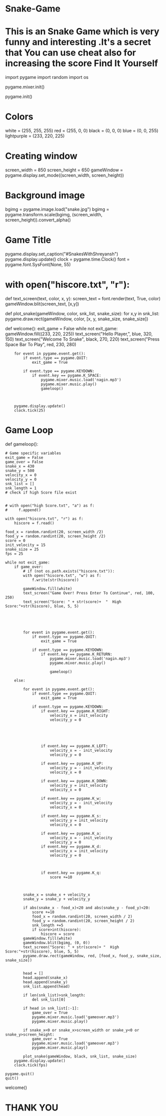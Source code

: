 # Snake-Game
# This is an Snake Game which is very funny and interesting .It's a secret that You can use cheat also for increasing the score Find It Yourself 
import pygame
import random
import os


pygame.mixer.init()

pygame.init()



# Colors
white = (255, 255, 255)
red = (255, 0, 0)
black = (0, 0, 0)
blue = (0, 0, 255)
lightpurple = (233, 220, 225)

# Creating window
screen_width = 850
screen_height = 650
gameWindow = pygame.display.set_mode((screen_width, screen_height))


# Background image
bgimg = pygame.image.load("snake.jpg")
bgimg = pygame.transform.scale(bgimg, (screen_width, screen_height)).convert_alpha()
# Game Title
pygame.display.set_caption("#SnakesWithShreyansh")
pygame.display.update()
clock = pygame.time.Clock()
font = pygame.font.SysFont(None, 55)

# with open("hiscore.txt", "r"):


def text_screen(text, color, x, y):
    screen_text = font.render(text, True, color)
    gameWindow.blit(screen_text, [x,y])


def plot_snake(gameWindow, color, snk_list, snake_size):
    for x,y in snk_list:
        pygame.draw.rect(gameWindow, color, [x, y, snake_size, snake_size])

def welcome():
    exit_game = False
    while not exit_game:
        gameWindow.fill((233, 220, 225))
        text_screen("Hello Player,", blue, 320, 150)
        text_screen("Welcome To Snake", black, 270, 220)
        text_screen("Press Space Bar To Play", red, 230, 280)




        for event in pygame.event.get():
            if event.type == pygame.QUIT:
                exit_game = True

            if event.type == pygame.KEYDOWN:
                if event.key == pygame.K_SPACE:
                    pygame.mixer.music.load('nagin.mp3')
                    pygame.mixer.music.play()
                    gameloop()



        pygame.display.update()
        clock.tick(25)


# Game Loop
def gameloop():


    # Game specific variables
    exit_game = False
    game_over = False
    snake_x = 430
    snake_y = 500
    velocity_x = 0
    velocity_y = 0
    snk_list = []
    snk_length = 1
    # check if high Score file exist


    # with open("high Score.txt", "a") as f:
    #     f.append()
            
    with open("hiscore.txt", "r") as f:
        hiscore = f.read()

    food_x = random.randint(20, screen_width /2)
    food_y = random.randint(20, screen_height /2)
    score = 0
    init_velocity = 15
    snake_size = 25
    fps = 25

    while not exit_game:
        if game_over:
            # if (not os.path.exists("hiscore.txt")):
            with open("hiscore.txt", "w") as f:
                f.write(str(hiscore))

            gameWindow.fill(white)
            text_screen("Game Over! Press Enter To Continue", red, 100, 250)
            text_screen("Score: " + str(score)+  "  High Score:"+str(hiscore), blue, 5, 5)
           
    



            for event in pygame.event.get():
                if event.type == pygame.QUIT:
                    exit_game = True

                if event.type == pygame.KEYDOWN:
                    if event.key == pygame.K_RETURN:
                        pygame.mixer.music.load('nagin.mp3')
                        pygame.mixer.music.play()

                        gameloop()

        else:

            for event in pygame.event.get():
                if event.type == pygame.QUIT:
                    exit_game = True

                if event.type == pygame.KEYDOWN:
                    if event.key == pygame.K_RIGHT:
                        velocity_x = init_velocity
                        velocity_y = 0





                    if event.key == pygame.K_LEFT:
                        velocity_x = - init_velocity
                        velocity_y = 0

                    if event.key == pygame.K_UP:
                        velocity_y = - init_velocity
                        velocity_x = 0

                    if event.key == pygame.K_DOWN:
                        velocity_y = init_velocity
                        velocity_x = 0

                    if event.key == pygame.K_w:
                        velocity_y = - init_velocity
                        velocity_x = 0

                    if event.key == pygame.K_s:
                        velocity_y = init_velocity
                        velocity_x = 0

                    if event.key == pygame.K_a:
                        velocity_x = - init_velocity
                        velocity_y = 0
                    if event.key == pygame.K_d:
                        velocity_x = init_velocity
                        velocity_y = 0



                    if event.key == pygame.K_q:
                        score +=10



            snake_x = snake_x + velocity_x
            snake_y = snake_y + velocity_y

            if abs(snake_x - food_x)<20 and abs(snake_y - food_y)<20:
                score +=10
                food_x = random.randint(20, screen_width / 2)
                food_y = random.randint(20, screen_height / 2)
                snk_length +=5
                if score>int(hiscore):
                    hiscore = score
            gameWindow.fill(white)
            gameWindow.blit(bgimg, (0, 0))
            text_screen("Score: " + str(score)+ "  High Score:"+str(hiscore), blue, 5, 5)
            pygame.draw.rect(gameWindow, red, [food_x, food_y, snake_size, snake_size])


            head = []
            head.append(snake_x)
            head.append(snake_y)
            snk_list.append(head)

            if len(snk_list)>snk_length:
                del snk_list[0]

            if head in snk_list[:-1]:
                game_over = True
                pygame.mixer.music.load('gameover.mp3')
                pygame.mixer.music.play()

            if snake_x<0 or snake_x>screen_width or snake_y<0 or snake_y>screen_height:
                game_over = True
                pygame.mixer.music.load('gameover.mp3')
                pygame.mixer.music.play()

            plot_snake(gameWindow, black, snk_list, snake_size)
        pygame.display.update()
        clock.tick(fps)

    pygame.quit()
    quit()
welcome()
# THANK YOU
